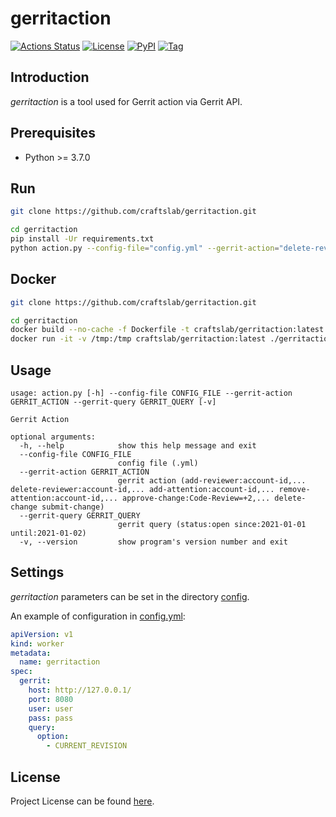 # gerritaction

[![Actions Status](https://github.com/craftslab/gerritaction/workflows/CI/badge.svg?branch=master&event=push)](https://github.com/craftslab/gerritaction/actions?query=workflow%3ACI)
[![License](https://img.shields.io/github/license/craftslab/gerritaction.svg?color=brightgreen)](https://github.com/craftslab/gerritaction/blob/master/LICENSE)
[![PyPI](https://img.shields.io/pypi/v/gerritaction.svg?color=brightgreen)](https://pypi.org/project/gerritaction)
[![Tag](https://img.shields.io/github/tag/craftslab/gerritaction.svg?color=brightgreen)](https://github.com/craftslab/gerritaction/tags)



## Introduction

*gerritaction* is a tool used for Gerrit action via Gerrit API.



## Prerequisites

- Python >= 3.7.0



## Run

```bash
git clone https://github.com/craftslab/gerritaction.git

cd gerritaction
pip install -Ur requirements.txt
python action.py --config-file="config.yml" --gerrit-action="delete-reviewer:account-id,..." --gerrit-query="since:2021-01-01 until:2021-01-02"
```



## Docker

```bash
git clone https://github.com/craftslab/gerritaction.git

cd gerritaction
docker build --no-cache -f Dockerfile -t craftslab/gerritaction:latest .
docker run -it -v /tmp:/tmp craftslab/gerritaction:latest ./gerritaction --config-file="config.yml" --gerrit-action="delete-reviewer:account-id,..." --gerrit-query="since:2021-01-01 until:2021-01-02"
```



## Usage

```
usage: action.py [-h] --config-file CONFIG_FILE --gerrit-action GERRIT_ACTION --gerrit-query GERRIT_QUERY [-v]

Gerrit Action

optional arguments:
  -h, --help            show this help message and exit
  --config-file CONFIG_FILE
                        config file (.yml)
  --gerrit-action GERRIT_ACTION
                        gerrit action (add-reviewer:account-id,... delete-reviewer:account-id,... add-attention:account-id,... remove-attention:account-id,... approve-change:Code-Review=+2,... delete-change submit-change)
  --gerrit-query GERRIT_QUERY
                        gerrit query (status:open since:2021-01-01 until:2021-01-02)
  -v, --version         show program's version number and exit
```



## Settings

*gerritaction* parameters can be set in the directory [config](https://github.com/craftslab/gerritaction/blob/master/gerritaction/config).

An example of configuration in [config.yml](https://github.com/craftslab/gerritaction/blob/master/gerritaction/config/config.yml):

```yaml
apiVersion: v1
kind: worker
metadata:
  name: gerritaction
spec:
  gerrit:
    host: http://127.0.0.1/
    port: 8080
    user: user
    pass: pass
    query:
      option:
        - CURRENT_REVISION
```



## License

Project License can be found [here](LICENSE).
